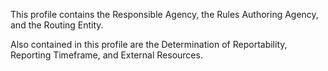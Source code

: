 This profile contains the Responsible Agency, the Rules Authoring Agency, and the Routing Entity.

Also contained in this profile are the Determination of Reportability, Reporting Timeframe, and External Resources.